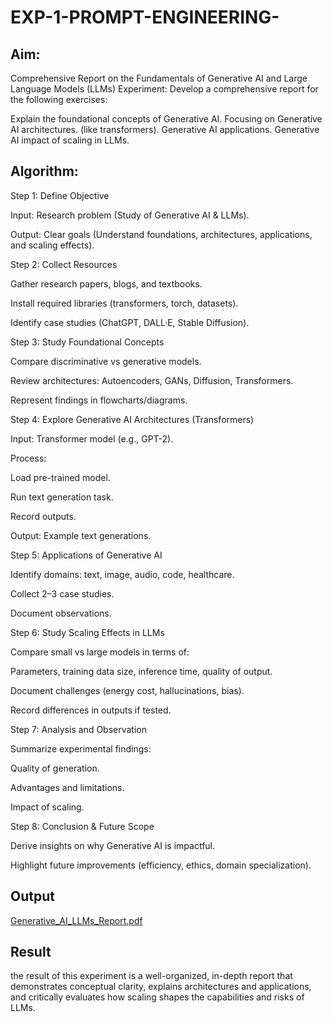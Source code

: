 # EXP-1-PROMPT-ENGINEERING-

## Aim: 
Comprehensive Report on the Fundamentals of Generative AI and Large Language Models (LLMs)
Experiment: Develop a comprehensive report for the following exercises:

Explain the foundational concepts of Generative AI.
Focusing on Generative AI architectures. (like transformers).
Generative AI applications.
Generative AI impact of scaling in LLMs.

## Algorithm:
Step 1: Define Objective

Input: Research problem (Study of Generative AI & LLMs).

Output: Clear goals (Understand foundations, architectures, applications, and scaling effects).

Step 2: Collect Resources

Gather research papers, blogs, and textbooks.

Install required libraries (transformers, torch, datasets).

Identify case studies (ChatGPT, DALL·E, Stable Diffusion).

Step 3: Study Foundational Concepts

Compare discriminative vs generative models.

Review architectures: Autoencoders, GANs, Diffusion, Transformers.

Represent findings in flowcharts/diagrams.

Step 4: Explore Generative AI Architectures (Transformers)

Input: Transformer model (e.g., GPT-2).

Process:

Load pre-trained model.

Run text generation task.

Record outputs.

Output: Example text generations.

Step 5: Applications of Generative AI

Identify domains: text, image, audio, code, healthcare.

Collect 2–3 case studies.

Document observations.

Step 6: Study Scaling Effects in LLMs

Compare small vs large models in terms of:

Parameters, training data size, inference time, quality of output.

Document challenges (energy cost, hallucinations, bias).

Record differences in outputs if tested.

Step 7: Analysis and Observation

Summarize experimental findings:

Quality of generation.

Advantages and limitations.

Impact of scaling.

Step 8: Conclusion & Future Scope

Derive insights on why Generative AI is impactful.

Highlight future improvements (efficiency, ethics, domain specialization).

## Output
[Generative_AI_LLMs_Report.pdf](https://github.com/user-attachments/files/22017202/Generative_AI_LLMs_Report.pdf)


## Result
the result of this experiment is a well-organized, in-depth report that demonstrates conceptual clarity, explains architectures and applications, and critically evaluates how scaling shapes the capabilities and risks of LLMs.
